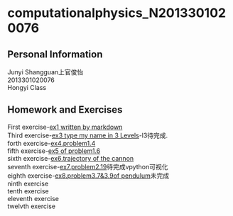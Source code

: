 # computationalphysics_N2013301020076
## Personal Information
Junyi Shangguan上官俊怡  
2013301020076  
Hongyi Class  
## Homework and Exercises
First exercise-[ex1 written by markdown](https://github.com/JunyiShangguan/computationalphysics_N2013301020076/blob/master/ex1.md)  
Third exercise-[ex3 type my name in 3 Levels](https://github.com/JunyiShangguan/computationalphysics_N2013301020076/tree/master/ex3.type_name)-l3待完成.  
forth exercise-[ex4.problem1.4](https://github.com/JunyiShangguan/computationalphysics_N2013301020076/blob/master/ex4_ch1.4/README.md)  
fifth exercise-[ex5 of problem1.6](https://github.com/JunyiShangguan/computationalphysics_N2013301020076/tree/master/ex5_ch1.6)  
sixth exercise-[ex6.trajectory of the cannon](https://github.com/JunyiShangguan/computationalphysics_N2013301020076/tree/master/ex6_ch2.9)  
seventh exercise-[ex7.problem2.19](https://github.com/JunyiShangguan/computationalphysics_N2013301020076/tree/master/ex7_ch2.19)待完成vpython可视化  
eighth exercise-[ex8.problem3.7&3.9of pendulum](https://github.com/JunyiShangguan/computationalphysics_N2013301020076/blob/master/ex8_ch3.7/README.md)未完成  
ninth exercise  
tenth exercise  
eleventh exercise  
twelvth exercise  

